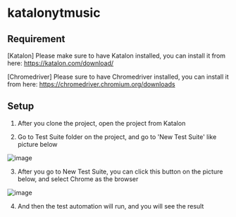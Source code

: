 # katalonytmusic

## Requirement
[Katalon] Please make sure to have Katalon installed, you can install it from here: https://katalon.com/download/

[Chromedriver] Please sure to have Chromedriver installed, you can install it from here: https://chromedriver.chromium.org/downloads

## Setup
1. After you clone the project, open the project from Katalon

2. Go to Test Suite folder on the project, and go to 'New Test Suite' like picture below

![image](https://user-images.githubusercontent.com/39255214/180124482-7386c389-1fe4-4081-9e16-f2d3f266a573.png)

3. After you go to New Test Suite, you can click this button on the picture below, 
and select Chrome as the browser

![image](https://user-images.githubusercontent.com/39255214/180124727-5927561d-485f-461f-86f5-42f6164e4117.png)

4. And then the test automation will run, and you will see the result
